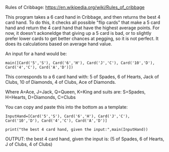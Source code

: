 Rules of Cribbage: https://en.wikipedia.org/wiki/Rules_of_cribbage

This program takes a 6 card hand in Cribbage, and then returns the best 4 card hand.
To do this, it checks all possible "flip cards" that make a 5 card hand and return the 4 card hand that have the highest average points.
For now, it doesn't ackoneldge that giving up a 5 card is bad, or to slightly prefer lower cards to get better chances at pegging, so it is not perfect.
It does its calculations based on average hand value.

An input for a hand would be: 
```
main([Card('5','S'), Card('6','H'), Card('J','C'), Card('10','D'), Card('4','C'), Card('A','D')])
```
This corresponds to a 6 card hand with:
5 of Spades,
6 of Hearts,
Jack of Clubs,
10 of Diamonds,
4 of Clubs,
Ace of Diamonds. 


Where A=Ace, J=Jack, Q=Queen, K=King and suits are: S=Spades, H=Hearts, D=Diamonds, C=Clubs

You can copy and paste this into the bottom as a template:              
```
InputHand=[Card('5','S'), Card('6','H'), Card('J','C'), Card('10','D'), Card('4','C'), Card('A','D')] 
```
```
print("the best 4 card hand, given the input:",main(InputHand))
```
OUTPUT: the best 4 card hand, given the input is: (5 of Spades, 6 of Hearts, J of Clubs, 4 of Clubs)
